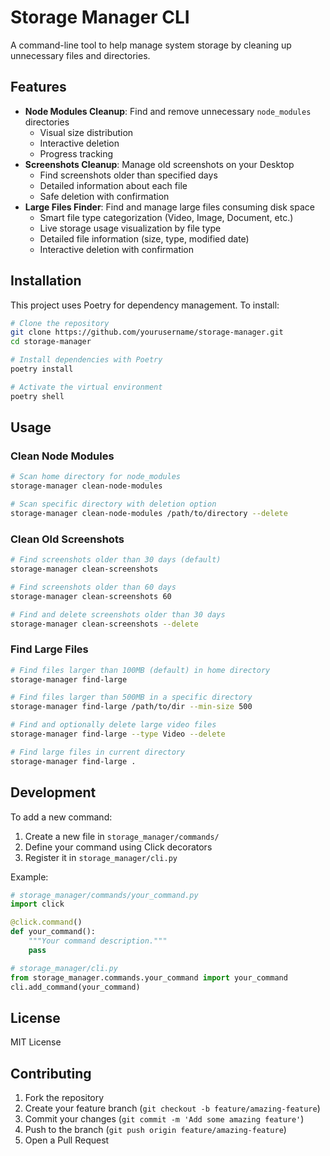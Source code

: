 # Storage Manager CLI

A command-line tool to help manage system storage by cleaning up unnecessary files and directories.

## Features

- **Node Modules Cleanup**: Find and remove unnecessary `node_modules` directories
  - Visual size distribution
  - Interactive deletion
  - Progress tracking
- **Screenshots Cleanup**: Manage old screenshots on your Desktop
  - Find screenshots older than specified days
  - Detailed information about each file
  - Safe deletion with confirmation
- **Large Files Finder**: Find and manage large files consuming disk space
  - Smart file type categorization (Video, Image, Document, etc.)
  - Live storage usage visualization by file type
  - Detailed file information (size, type, modified date)
  - Interactive deletion with confirmation

## Installation

This project uses Poetry for dependency management. To install:

```bash
# Clone the repository
git clone https://github.com/yourusername/storage-manager.git
cd storage-manager

# Install dependencies with Poetry
poetry install

# Activate the virtual environment
poetry shell
```

## Usage

### Clean Node Modules

```bash
# Scan home directory for node_modules
storage-manager clean-node-modules

# Scan specific directory with deletion option
storage-manager clean-node-modules /path/to/directory --delete
```

### Clean Old Screenshots

```bash
# Find screenshots older than 30 days (default)
storage-manager clean-screenshots

# Find screenshots older than 60 days
storage-manager clean-screenshots 60

# Find and delete screenshots older than 30 days
storage-manager clean-screenshots --delete
```

### Find Large Files

```bash
# Find files larger than 100MB (default) in home directory
storage-manager find-large

# Find files larger than 500MB in a specific directory
storage-manager find-large /path/to/dir --min-size 500

# Find and optionally delete large video files
storage-manager find-large --type Video --delete

# Find large files in current directory
storage-manager find-large .
```

## Development

To add a new command:

1. Create a new file in `storage_manager/commands/`
2. Define your command using Click decorators
3. Register it in `storage_manager/cli.py`

Example:
```python
# storage_manager/commands/your_command.py
import click

@click.command()
def your_command():
    """Your command description."""
    pass

# storage_manager/cli.py
from storage_manager.commands.your_command import your_command
cli.add_command(your_command)
```

## License

MIT License

## Contributing

1. Fork the repository
2. Create your feature branch (`git checkout -b feature/amazing-feature`)
3. Commit your changes (`git commit -m 'Add some amazing feature'`)
4. Push to the branch (`git push origin feature/amazing-feature`)
5. Open a Pull Request
